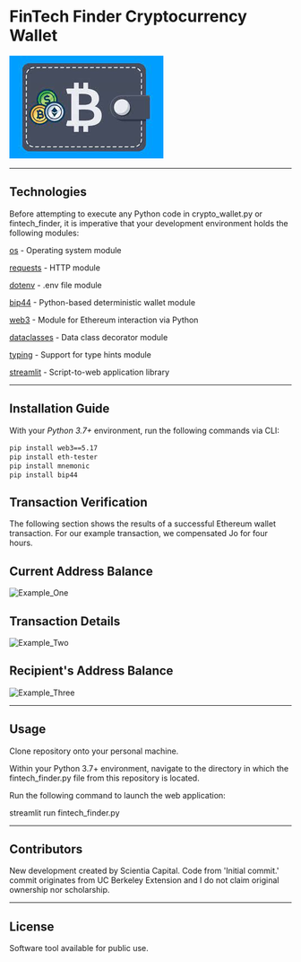 # FinTech Finder Cryptocurrency Wallet

![FinTech_Finder_Cryptocurrency_Wallet](https://github.com/ScientiaCapital/FinTech-Finder-Cryptocurrency-Wallet/blob/main/Images/crypto_wallet.jpeg)

---

## Technologies

Before attempting to execute any Python code in crypto_wallet.py or fintech_finder, it is imperative that your development environment holds the following modules:

[os](https://docs.python.org/3/library/os.html) - Operating system module

[requests](https://docs.python-requests.org/en/master/index.html) - HTTP module

[dotenv](https://pypi.org/project/python-dotenv/) - .env file module

[bip44](https://pypi.org/project/bip44/) - Python-based deterministic wallet module

[web3](https://web3py.readthedocs.io/en/stable/) - Module for Ethereum interaction via Python

[dataclasses](https://docs.python.org/3/library/dataclasses.html) - Data class decorator module

[typing](https://docs.python.org/3/library/typing.html) - Support for type hints module

[streamlit](https://streamlit.io/) - Script-to-web application library

---

## Installation Guide

With your _Python 3.7+_ environment, run the following commands via CLI:

```
pip install web3==5.17
pip install eth-tester
pip install mnemonic
pip install bip44

```

## Transaction Verification

The following section shows the results of a successful Ethereum wallet transaction. For our example transaction, we compensated Jo for four hours.

## Current Address Balance

![Example_One]()

## Transaction Details

![Example_Two]()

## Recipient's Address Balance

![Example_Three]()

---

## Usage

Clone repository onto your personal machine.

Within your Python 3.7+ environment, navigate to the directory in which the fintech_finder.py file from this repository is located.

Run the following command to launch the web application:

streamlit run fintech_finder.py

---

## Contributors

New development created by Scientia Capital. Code from 'Initial commit.' commit originates from UC Berkeley Extension and I do not claim original ownership nor scholarship.

---

## License

Software tool available for public use. 
